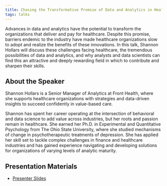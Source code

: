 ```yaml
---
title: Chasing the Transformative Promise of Data and Analytics in Healthcare
tags: talks
---
```


Advances in data and analytics have the potential to transform the organizations that deliver and pay for healthcare. Despite this promise, barriers endemic to the industry have made healthcare organizations slow to adopt and realize the benefits of these innovations. In this talk, Shannon Hollars will discuss these challenges facing healthcare, the tremendous possibilities of data and analytics, and why analysts and data scientists can find this an attractive and deeply rewarding field in which to contribute and sharpen their skills.
<!--more-->

## About the Speaker

Shannon Hollars is a Senior Manager of Analytics at Front Health, where she supports healthcare organizations with strategies and data-driven insights to succeed confidently in value-based care.

Shannon has spent her career operating at the intersection of behavioral and data science to add value across industries, but her roots and passion remain in healthcare. She earned her Ph.D. in Experimental and Quantitative Psychology from The Ohio State University, where she studied mechanisms of change in psychotherapeutic treatments of depression. She has applied her skill set to tackle complex challenges in finance and healthcare industries and has gained experience navigating and developing solutions for organizations of varying levels of analytic maturity.

## Presentation Materials

  - [Presenter Slides](https://github.com/ColumbusDataScience/speaker-presentations/blob/master/2019/2019-10_transformative-promise-of-data-science-in-healthcare/2019-10_transformative-promise-of-data-science-in-healthcare.pdf)
